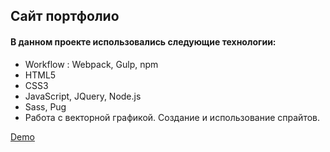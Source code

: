 ## Сайт портфолио

#### В данном проекте использовались следующие технологии:
* Workflow : Webpack, Gulp, npm
* HTML5
* CSS3
* JavaScript, JQuery, Node.js
* Sass, Pug
* Работа с векторной графикой. Создание и использование спрайтов.


[Demo](https://vlatskiy.github.io/MountianProject/public/welcome.html)
